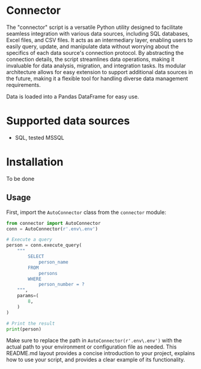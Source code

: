 # Connector

The "connector" script is a versatile Python utility designed to facilitate seamless integration with various data sources, including SQL databases, Excel files, and CSV files. It acts as an intermediary layer, enabling users to easily query, update, and manipulate data without worrying about the specifics of each data source's connection protocol. By abstracting the connection details, the script streamlines data operations, making it invaluable for data analysis, migration, and integration tasks. Its modular architecture allows for easy extension to support additional data sources in the future, making it a flexible tool for handling diverse data management requirements.

Data is loaded into a Pandas DataFrame for easy use.

# Supported data sources

- SQL, tested MSSQL

# Installation

To be done

## Usage

First, import the `AutoConnector` class from the `connector` module:

```python
from connector import AutoConnector
conn = AutoConnector(r'.env\.env')

# Execute a query
person = conn.execute_query(
    """
        SELECT
            person_name
        FROM
            persons
        WHERE
            person_number = ?
    """,
    params=(
        8,
    )
)

# Print the result
print(person)
```

Make sure to replace the path in `AutoConnector(r'.env\.env')` with the actual path to your environment or configuration file as needed. This README.md layout provides a concise introduction to your project, explains how to use your script, and provides a clear example of its functionality.